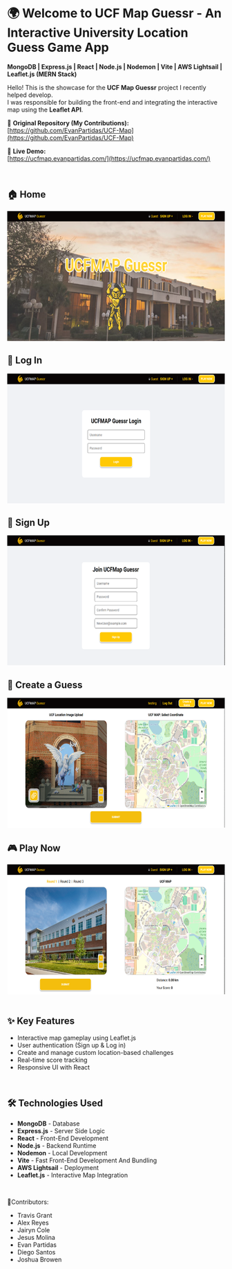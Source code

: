 # 🌍 Welcome to UCF Map Guessr - An Interactive University Location Guess Game App
**MongoDB | Express.js | React | Node.js | Nodemon | Vite | AWS Lightsail | Leaflet.js (MERN Stack)**

Hello! This is the showcase for the **UCF Map Guessr** project I recently helped develop.  
I was responsible for building the front-end and integrating the interactive map using the **Leaflet API**.

🔗 **Original Repository (My Contributions):**  
[https://github.com/EvanPartidas/UCF-Map](https://github.com/EvanPartidas/UCF-Map)

🔗 **Live Demo:**  
[https://ucfmap.evanpartidas.com/](https://ucfmap.evanpartidas.com/)

<br>

## 🏠 Home  
<div align="center">  
  <img src="github/images/Home.png" height="300px" width="auto" alt="Home Page Screenshot">  
</div>

## 🔐 Log In  
<div align="center">  
  <img src="github/images/Log-In.png" height="300px" width="auto" alt="Log In Screenshot">  
</div>

## 📝 Sign Up  
<div align="center">  
  <img src="github/images/Sign-Up.png" height="300px" width="auto" alt="Sign Up Screenshot">  
</div>

## 📍 Create a Guess  
<div align="center">  
  <img src="github/images/Create-Guess.png" height="300px" width="auto" alt="Create a Guess Screenshot">  
</div>

## 🎮 Play Now  
<div align="center">  
  <img src="github/images/Play-Now.png" height="300px" width="auto" alt="Play Now Screenshot">  
</div>

<br>

## ✨ Key Features  
- Interactive map gameplay using Leaflet.js  
- User authentication (Sign up & Log in)  
- Create and manage custom location-based challenges  
- Real-time score tracking  
- Responsive UI with React

<br>

## 🛠 Technologies Used  
- **MongoDB** - Database  
- **Express.js** - Server Side Logic  
- **React** - Front-End Development  
- **Node.js** - Backend Runtime  
- **Nodemon** - Local Development
- **Vite** - Fast Front-End Development And Bundling
- **AWS Lightsail** - Deployment  
- **Leaflet.js** - Interactive Map Integration

<br>

🤝Contributors:
- Travis Grant
- Alex Reyes
- Jairyn Cole
- Jesus Molina
- Evan Partidas
- Diego Santos
- Joshua Browen
